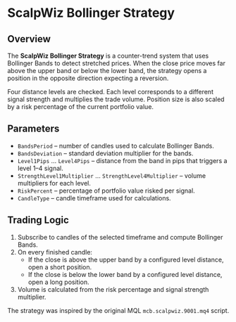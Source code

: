 # ScalpWiz Bollinger Strategy

## Overview

The **ScalpWiz Bollinger Strategy** is a counter-trend system that uses Bollinger Bands to detect stretched prices. When the close price moves far above the upper band or below the lower band, the strategy opens a position in the opposite direction expecting a reversion.

Four distance levels are checked. Each level corresponds to a different signal strength and multiplies the trade volume. Position size is also scaled by a risk percentage of the current portfolio value.

## Parameters

- `BandsPeriod` – number of candles used to calculate Bollinger Bands.
- `BandsDeviation` – standard deviation multiplier for the bands.
- `Level1Pips` … `Level4Pips` – distance from the band in pips that triggers a level 1–4 signal.
- `StrengthLevel1Multiplier` … `StrengthLevel4Multiplier` – volume multipliers for each level.
- `RiskPercent` – percentage of portfolio value risked per signal.
- `CandleType` – candle timeframe used for calculations.

## Trading Logic

1. Subscribe to candles of the selected timeframe and compute Bollinger Bands.
2. On every finished candle:
   - If the close is above the upper band by a configured level distance, open a short position.
   - If the close is below the lower band by a configured level distance, open a long position.
3. Volume is calculated from the risk percentage and signal strength multiplier.

The strategy was inspired by the original MQL `mcb.scalpwiz.9001.mq4` script.

